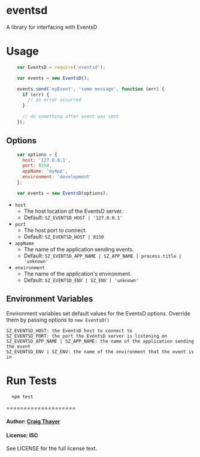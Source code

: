 eventsd
====================

A library for interfacing with EventsD

Usage
====================

``` js
    var EventsD = require('eventsd');

    var events = new EventsD();

    events.send('myEvent', 'some message', function (err) {
      if (err) {
        // an error occurred
      }

      // do something after event was sent
    });
```

## Options

``` js
    var options = {
      host: '127.0.0.1',
      port: 8150,
      appName: 'myApp',
      environment: 'development'
    };

    var events = new EventsD(options);
```

* `host`
    * The host location of the EventsD server.
    * Default: `SZ_EVENTSD_HOST | '127.0.0.1'`
* `port`
    * The host port to connect.
    * Default: `SZ_EVENTSD_HOST | 8150`
* `appName`
    * The name of the application sending events.
    * Default: `SZ_EVENTSD_APP_NAME | SZ_APP_NAME | process.title | 'unknown'`
* `environment`
    * The name of the application's environment.
    * Default: `SZ_EVENTSD_ENV | SZ_ENV | 'unknown'`

## Environment Variables

Environment variables set default values for the EventsD options.  Override them by passing options to `new EventsD()`

```
SZ_EVENTSD_HOST: the EventsD host to connect to
SZ_EVENTSD_PORT: the port the EventsD server is listening on
SZ_EVENTSD_APP_NAME | SZ_APP_NAME: the name of the application sending the event
SZ_EVENTSD_ENV | SZ_ENV: the name of the environment that the event is in
```

Run Tests
====================

```
  npm test
```

====================

#### Author: [Craig Thayer](https://github.com/cthayer)

#### License: ISC

See LICENSE for the full license text.

